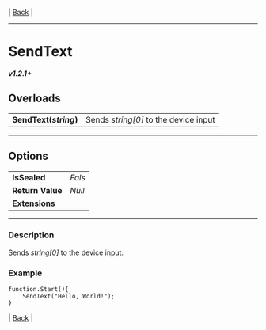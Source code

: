 | [Back]() |

---

# SendText
***v1.2.1+***
## Overloads
|   |    | 
| :--- | :--- | 
| **SendText(*string*)** | Sends *string[0]* to the device input |

---

## Options
|   |   | 
| :--- | :--- | 
| **IsSealed** | *Fals* | 
| **Return Value** | *Null* |
| **Extensions** |  | [.For()](../../Extensions.md#for) | 

---

### Description
Sends *string[0]* to the device input. 
### Example
```
function.Start(){
	SendText("Hello, World!");
}
```



| [Back]() |